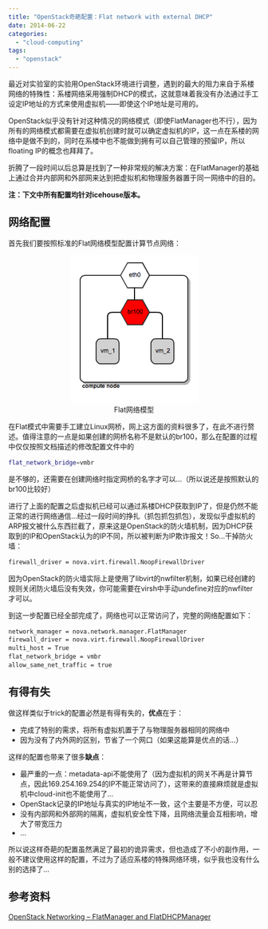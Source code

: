```yaml
---
title: "OpenStack奇葩配置：Flat network with external DHCP"
date: 2014-06-22
categories: 
  - "cloud-computing"
tags: 
  - "openstack"
---
```


最近对实验室的实验用OpenStack环境进行调整，遇到的最大的阻力来自于系楼网络的特殊性：系楼网络采用强制DHCP的模式，这就意味着我没有办法通过手工设定IP地址的方式来使用虚拟机——即使这个IP地址是可用的。

OpenStack似乎没有针对这种情况的网络模式（即使FlatManager也不行），因为所有的网络模式都需要在虚拟机创建时就可以确定虚拟机的IP，这一点在系楼的网络中是做不到的，同时在系楼中也不能做到拥有可以自己管理的预留IP，所以floating IP的概念也拜拜了。

折腾了一段时间以后总算是找到了一种非常规的解决方案：在FlatManager的基础上通过合并内部网和外部网来达到把虚拟机和物理服务器置于同一网络中的目的。

**注：下文中所有配置均针对icehouse版本。**

<!--more-->

## 网络配置

首先我们要按照标准的Flat网络模型配置计算节点网络：

<figure style="text-align: center;">
  <img src="/assets/images/generic-bridge-config-2.png" alt="Flat网络模型" width="255" height="296" />
  <figcaption>Flat网络模型</figcaption>
</figure>

在Flat模式中需要手工建立Linux网桥，网上这方面的资料很多了，在此不进行赘述。值得注意的一点是如果创建的网桥名称不是默认的br100，那么在配置的过程中仅仅按照文档描述的修改配置文件中的 

```bash
flat_network_bridge=vmbr
```

 是不够的，还需要在创建网络时指定网桥的名字才可以...（所以说还是按照默认的br100比较好）

进行了上面的配置之后虚拟机已经可以通过系楼DHCP获取到IP了，但是仍然不能正常的进行网络通信...经过一段时间的挣扎（抓包抓包抓包），发现似乎虚拟机的ARP报文被什么东西拦截了，原来这是OpenStack的防火墙机制，因为DHCP获取到的IP和OpenStack认为的IP不同，所以被判断为IP欺诈报文！So...干掉防火墙： 

```bash
firewall_driver = nova.virt.firewall.NoopFirewallDriver
```

因为OpenStack的防火墙实际上是使用了libvirt的nwfilter机制，如果已经创建的规则关闭防火墙后没有失效，你可能需要在virsh中手动undefine对应的nwfilter才可以。

到这一步配置已经全部完成了，网络也可以正常访问了，完整的网络配置如下： 

```bash
network_manager = nova.network.manager.FlatManager
firewall_driver = nova.virt.firewall.NoopFirewallDriver
multi_host = True
flat_network_bridge = vmbr
allow_same_net_traffic = true
```

## 有得有失

做这样类似于trick的配置必然是有得有失的，**优点**在于：

- 完成了特别的需求，将所有虚拟机置于了与物理服务器相同的网络中
- 因为没有了内外网的区别，节省了一个网口（如果这能算是优点的话...）

这样的配置也带来了很多**缺点**：

- 最严重的一点：metadata-api不能使用了（因为虚拟机的网关不再是计算节点，因此169.254.169.254的IP不能正常访问了），这带来的直接麻烦就是虚拟机中cloud-init也不能使用了...
- OpenStack记录的IP地址与真实的IP地址不一致，这个主要是不方便，可以忍
- 没有内部网和外部网的隔离，虚拟机安全性下降，且网络流量会互相影响，增大了带宽压力
- ...

所以说这样奇葩的配置虽然满足了最初的诡异需求，但也造成了不小的副作用，一般不建议使用这样的配置，不过为了适应系楼的特殊网络环境，似乎我也没有什么别的选择了...

## 参考资料

[OpenStack Networking – FlatManager and FlatDHCPManager](http://www.mirantis.com/blog/openstack-networking-flatmanager-and-flatdhcpmanager/http:// "OpenStack Networking – FlatManager and FlatDHCPManager")
